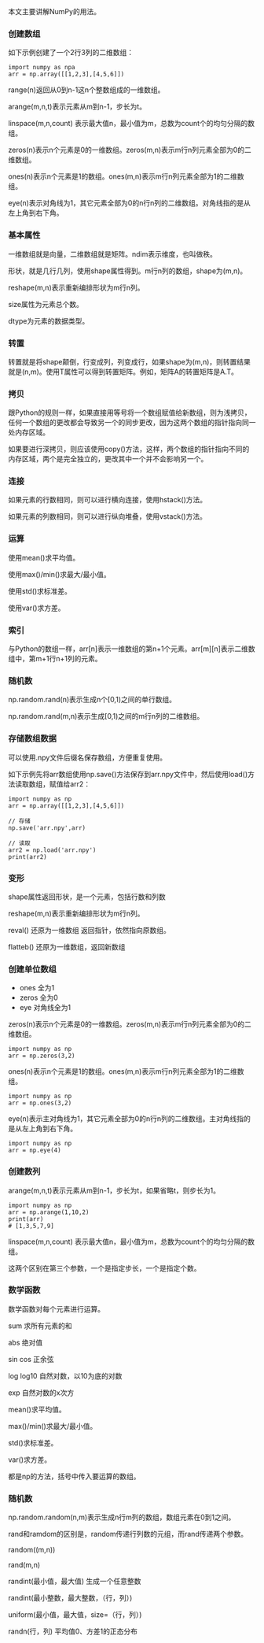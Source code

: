 本文主要讲解NumPy的用法。

### 创建数组

如下示例创建了一个2行3列的二维数组：

```
import numpy as npa
arr = np.array([[1,2,3],[4,5,6]])
```

range(n)返回从0到n-1这n个整数组成的一维数组。

arange(m,n,t)表示元素从m到n-1，步长为t。

linspace(m,n,count) 表示最大值n，最小值为m，总数为count个的均匀分隔的数组。

zeros(n)表示n个元素是0的一维数组。zeros(m,n)表示m行n列元素全部为0的二维数组。

ones(n)表示n个元素是1的数组。ones(m,n)表示m行n列元素全部为1的二维数组。

eye(n)表示对角线为1，其它元素全部为0的n行n列的二维数组。对角线指的是从左上角到右下角。


### 基本属性

一维数组就是向量，二维数组就是矩阵。ndim表示维度，也叫做秩。

形状，就是几行几列，使用shape属性得到。m行n列的数组，shape为(m,n)。

reshape(m,n)表示重新编排形状为m行n列。

size属性为元素总个数。

dtype为元素的数据类型。

### 转置

转置就是将shape颠倒，行变成列，列变成行，如果shape为(m,n)，则转置结果就是(n,m)。使用T属性可以得到转置矩阵。例如，矩阵A的转置矩阵是A.T。

### 拷贝

跟Python的规则一样，如果直接用等号将一个数组赋值给新数组，则为浅拷贝，任何一个数组的更改都会导致另一个的同步更改，因为这两个数组的指针指向同一处内存区域。

如果要进行深拷贝，则应该使用copy()方法，这样，两个数组的指针指向不同的内存区域，两个是完全独立的，更改其中一个并不会影响另一个。

### 连接

如果元素的行数相同，则可以进行横向连接，使用hstack()方法。

如果元素的列数相同，则可以进行纵向堆叠，使用vstack()方法。

### 运算

使用mean()求平均值。

使用max()/min()求最大/最小值。

使用std()求标准差。

使用var()求方差。

### 索引

与Python的数组一样，arr[n]表示一维数组的第n+1个元素。arr[m][n]表示二维数组中，第m+1行n+1列的元素。

### 随机数

np.random.rand(n)表示生成n个[0,1)之间的单行数组。

np.random.rand(m,n)表示生成[0,1)之间的m行n列的二维数组。

### 存储数组数据

可以使用.npy文件后缀名保存数组，方便重复使用。

如下示例先将arr数组使用np.save()方法保存到arr.npy文件中，然后使用load()方法读取数组，赋值给arr2：

```
import numpy as np
arr = np.array([[1,2,3],[4,5,6]])

// 存储
np.save('arr.npy',arr)

// 读取
arr2 = np.load('arr.npy')
print(arr2)
```


###  变形

shape属性返回形状，是一个元素，包括行数和列数

reshape(m,n)表示重新编排形状为m行n列。

reval() 还原为一维数组 返回指针，依然指向原数组。

flatteb() 还原为一维数组，返回新数组

###  创建单位数组


- ones 全为1
- zeros 全为0
- eye  对角线全为1


zeros(n)表示n个元素是0的一维数组。zeros(m,n)表示m行n列元素全部为0的二维数组。


```
import numpy as np
arr = np.zeros(3,2)
```

ones(n)表示n个元素是1的数组。ones(m,n)表示m行n列元素全部为1的二维数组。

```
import numpy as np
arr = np.ones(3,2)
```

eye(n)表示主对角线为1，其它元素全部为0的n行n列的二维数组。主对角线指的是从左上角到右下角。

```
import numpy as np
arr = np.eye(4)
```

###  创建数列

arange(m,n,t)表示元素从m到n-1，步长为t，如果省略t，则步长为1。

```
import numpy as np
arr = np.arange(1,10,2)
print(arr)
# [1,3,5,7,9]
```

linspace(m,n,count) 表示最大值n，最小值为m，总数为count个的均匀分隔的数组。

这两个区别在第三个参数，一个是指定步长，一个是指定个数。

### 数学函数



数学函数对每个元素进行运算。

sum 求所有元素的和

abs   绝对值

sin  cos 正余弦

log log10 自然对数，以10为底的对数

exp 自然对数的x次方


mean()求平均值。

max()/min()求最大/最小值。

std()求标准差。

var()求方差。

都是np的方法，括号中传入要运算的数组。

###  随机数

np.random.random(n,m)表示生成n行m列的数组，数组元素在0到1之间。

rand和ramdom的区别是，random传递行列数的元组，而rand传递两个参数。

random((m,n))

rand(m,n)

randint(最小值，最大值) 生成一个任意整数

randint(最小整数，最大整数，（行，列）)

uniform(最小值，最大值，size=（行，列）)

randn(行，列)  平均值0、方差1的正态分布

